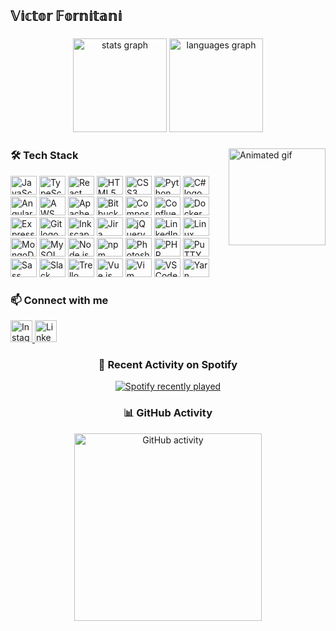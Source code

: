 <h2 align="left">𝕍𝕚𝕔𝕥𝕠𝕣 𝔽𝕠𝕣𝕟𝕚𝕥𝕒𝕟𝕚</h2>

###

<div align="center">
  <img src="https://github-readme-stats.vercel.app/api?hide_title=false&hide_rank=false&show_icons=true&include_all_commits=true&count_private=true&disable_animations=false&theme=aura&locale=en&hide_border=true&username=lokindow" height="150" alt="stats graph" />
  <img src="https://github-readme-stats.vercel.app/api/top-langs?locale=en&hide_title=false&layout=compact&card_width=320&langs_count=5&theme=aura&hide_border=true&username=lokindow" height="150" alt="languages graph" />
</div>

###

<img align="right" height="155" src="https://64.media.tumblr.com/579b6ba60ad4ce790b3f368973d71c5b/tumblr_nu6zzjrpg11t6rnioo1_r1_1280.gifv" alt="Animated gif" />

###

<div align="left">
  <h3>🛠 Tech Stack</h3>
  <p>
    <img src="https://cdn.jsdelivr.net/gh/devicons/devicon/icons/javascript/javascript-original.svg" height="30" width="42" alt="JavaScript logo" />
    <img src="https://cdn.jsdelivr.net/gh/devicons/devicon/icons/typescript/typescript-original.svg" height="30" width="42" alt="TypeScript logo" />
    <img src="https://cdn.jsdelivr.net/gh/devicons/devicon/icons/react/react-original.svg" height="30" width="42" alt="React logo" />
    <img src="https://cdn.jsdelivr.net/gh/devicons/devicon/icons/html5/html5-original.svg" height="30" width="42" alt="HTML5 logo" />
    <img src="https://cdn.jsdelivr.net/gh/devicons/devicon/icons/css3/css3-original.svg" height="30" width="42" alt="CSS3 logo" />
    <img src="https://cdn.jsdelivr.net/gh/devicons/devicon/icons/python/python-original.svg" height="30" width="42" alt="Python logo" />
    <img src="https://cdn.jsdelivr.net/gh/devicons/devicon/icons/csharp/csharp-original.svg" height="30" width="42" alt="C# logo" />
    <img src="https://cdn.jsdelivr.net/gh/devicons/devicon/icons/angularjs/angularjs-original.svg" height="30" width="42" alt="AngularJS logo" />
    <img src="https://cdn.jsdelivr.net/gh/devicons/devicon/icons/amazonwebservices/amazonwebservices-original.svg" height="30" width="42" alt="AWS logo" />
    <img src="https://cdn.jsdelivr.net/gh/devicons/devicon/icons/apache/apache-original.svg" height="30" width="42" alt="Apache logo" />
    <img src="https://cdn.jsdelivr.net/gh/devicons/devicon/icons/bitbucket/bitbucket-original.svg" height="30" width="42" alt="Bitbucket logo" />
    <img src="https://cdn.jsdelivr.net/gh/devicons/devicon/icons/composer/composer-original.svg" height="30" width="42" alt="Composer logo" />
    <img src="https://cdn.jsdelivr.net/gh/devicons/devicon/icons/confluence/confluence-original.svg" height="30" width="42" alt="Confluence logo" />
    <img src="https://cdn.jsdelivr.net/gh/devicons/devicon/icons/docker/docker-original.svg" height="30" width="42" alt="Docker logo" />
    <img src="https://cdn.jsdelivr.net/gh/devicons/devicon/icons/express/express-original.svg" height="30" width="42" alt="Express logo" />
    <img src="https://cdn.jsdelivr.net/gh/devicons/devicon/icons/git/git-original.svg" height="30" width="42" alt="Git logo" />
    <img src="https://cdn.jsdelivr.net/gh/devicons/devicon/icons/inkscape/inkscape-original.svg" height="30" width="42" alt="Inkscape logo" />
    <img src="https://cdn.jsdelivr.net/gh/devicons/devicon/icons/jira/jira-original.svg" height="30" width="42" alt="Jira logo" />
    <img src="https://cdn.jsdelivr.net/gh/devicons/devicon/icons/jquery/jquery-original.svg" height="30" width="42" alt="jQuery logo" />
    <img src="https://cdn.jsdelivr.net/gh/devicons/devicon/icons/linkedin/linkedin-original.svg" height="30" width="42" alt="LinkedIn logo" />
    <img src="https://cdn.jsdelivr.net/gh/devicons/devicon/icons/linux/linux-original.svg" height="30" width="42" alt="Linux logo" />
    <img src="https://cdn.jsdelivr.net/gh/devicons/devicon/icons/mongodb/mongodb-original.svg" height="30" width="42" alt="MongoDB logo" />
    <img src="https://cdn.jsdelivr.net/gh/devicons/devicon/icons/mysql/mysql-original.svg" height="30" width="42" alt="MySQL logo" />
    <img src="https://cdn.jsdelivr.net/gh/devicons/devicon/icons/nodejs/nodejs-original.svg" height="30" width="42" alt="Node.js logo" />
    <img src="https://cdn.jsdelivr.net/gh/devicons/devicon/icons/npm/npm-original-wordmark.svg" height="30" width="42" alt="npm logo" />
    <img src="https://cdn.jsdelivr.net/gh/devicons/devicon/icons/photoshop/photoshop-plain.svg" height="30" width="42" alt="Photoshop logo" />
    <img src="https://cdn.jsdelivr.net/gh/devicons/devicon/icons/php/php-original.svg" height="30" width="42" alt="PHP logo" />
    <img src="https://cdn.jsdelivr.net/gh/devicons/devicon/icons/putty/putty-original.svg" height="30" width="42" alt="PuTTY logo" />
    <img src="https://cdn.jsdelivr.net/gh/devicons/devicon/icons/sass/sass-original.svg" height="30" width="42" alt="Sass logo" />
    <img src="https://cdn.jsdelivr.net/gh/devicons/devicon/icons/slack/slack-original.svg" height="30" width="42" alt="Slack logo" />
    <img src="https://cdn.jsdelivr.net/gh/devicons/devicon/icons/trello/trello-plain.svg" height="30" width="42" alt="Trello logo" />
    <img src="https://cdn.jsdelivr.net/gh/devicons/devicon/icons/vuejs/vuejs-original.svg" height="30" width="42" alt="Vue.js logo" />
    <img src="https://cdn.jsdelivr.net/gh/devicons/devicon/icons/vim/vim-original.svg" height="30" width="42" alt="Vim logo" />
    <img src="https://cdn.jsdelivr.net/gh/devicons/devicon/icons/vscode/vscode-original.svg" height="30" width="42" alt="VS Code logo" />
    <img src="https://cdn.jsdelivr.net/gh/devicons/devicon/icons/yarn/yarn-original.svg" height="30" width="42" alt="Yarn logo" />
  </p>
</div>

###

<div align="left">
  <h3>📫 Connect with me</h3>
  <a href="https://www.instagram.com/victor_fornitani/" target="_blank">
    <img src="https://img.shields.io/static/v1?message=Instagram&logo=instagram&label=&color=E4405F&logoColor=white&labelColor=&style=for-the-badge" height="35" alt="Instagram logo" />
  </a>
  <a href="https://br.linkedin.com/in/victor-fornitani" target="_blank">
    <img src="https://img.shields.io/static/v1?message=LinkedIn&logo=linkedin&label=&color=0077B5&logoColor=white&labelColor=&style=for-the-badge" height="35" alt="LinkedIn logo" />
  </a>
</div>

###

<div align="center">
  <h3>🎵 Recent Activity on Spotify</h3>
  <a href="https://open.spotify.com/user/22vnutr5r4ahx7bxrf23kdj5i" target="_blank">
    <img src="https://t2.tudocdn.net/493527?w=646&h=284" alt="Spotify recently played" />
  </a>
</div>

###

<div align="center">
  <h3>📊 GitHub Activity</h3>
  <img height="300" src="https://media0.giphy.com/media/26tn33aiTi1jkl6H6/giphy.gif?cid=ecf05e47smbeicr7gmfrb2e0b3cdfgrtcl8df2msz36uzwju&rid=giphy.gif&ct=g" alt="GitHub activity" />
</div>
